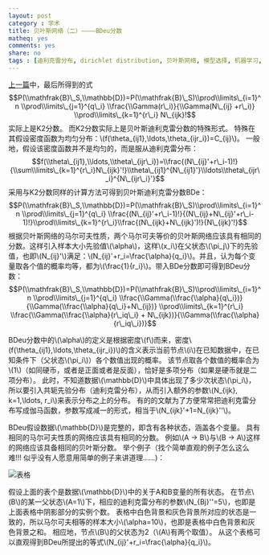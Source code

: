```yaml
---
layout: post 
category : 学术
title: 贝叶斯网络（二）————BDeu分数
matheq: yes
comments: yes
share: no
tags : [迪利克雷分布, dirichlet distribution, 贝叶斯网络, 模型选择, 机器学习, bdeu]  
---
```


[上一篇](http://yanshuo.name/cn/2014/02/dirichlet/ "贝叶斯网络（一）————模型选择与迪利克雷分布")中，最后所得到的式
$$P(\\mathfrak{B}\_S,\\mathbb{D})=P(\\mathfrak{B}\_S)\\prod\\limits\_{i=1}^n \\prod\\limits\_{j=1}^{q\_i} \\frac{\\Gamma(r\_i)}{\\Gamma(N\_{ij} +r\_i)} \\prod\\limits\_{k=1}^{r\_i} N\_{ijk}!$$
实际上是K2分数。
而K2分数实际上是贝叶斯迪利克雷分数的特殊形式。
特殊在其假设密度函数为均匀分布：\\(f(\\theta\_{ij1},\\ldots,\\theta\_{ijr\_i})=C\_{ij}\\)。
一般地，假设该密度函数并不是均匀的，而是服从迪利克雷分布：
$$f(\\theta\_{ij1},\\ldots,\\theta\_{ijr\_i})=\\frac{(N\_{ij}'+r\_i-1)!}{\\sum\\limits\_{k=1}^{r\_i}N\_{ijk}'!}\\theta\_{ij1}^{N\_{ij1}'}\\ldots\\theta\_{ijr\_i}^{N\_{ijr\_i}'}$$
采用与K2分数同样的计算方法可得到贝叶斯迪利克雷分数BDe：
$$P(\\mathfrak{B}\_S,\\mathbb{D})=P(\\mathfrak{B}\_S)\\prod\\limits\_{i=1}^n \\prod\\limits\_{j=1}^{q\_i} \\frac{(N\_{ij}'+r\_i-1)!}{(N\_{ij}+N\_{ij}'+r\_i-1)!}\\prod\\limits\_{k=1}^{r\_i}\\frac{(N\_{ijk}+N\_{ijk}')!}{N\_{ijk}'!}$$
根据贝叶斯网络的马尔可夫性质，两个马尔可夫等价的贝叶斯网络应该具有相同的分数。这样引入样本大小先验值\\(\\alpha\\)，这样\\(x\_i\\)在父状态\\(\pi\_j\\)下的先验值，也即\\(N\_{ij}'\\)满足：\\(N\_{ij}'+r\_i=\frac{\alpha}{q\_i}\\)。并且，认为每个变量取各个值的概率均等，都为\\(\\frac{1}{r\_i}\\)。带入BDe分数即可得到BDeu分数：
$$P(\\mathfrak{B}\_S,\\mathbb{D})=P(\\mathfrak{B}\_S)\\prod\\limits\_{i=1}^n \\prod\\limits\_{j=1}^{q\_i} \\frac{\\Gamma(\\frac{\\alpha}{q\_i})}{\\Gamma(\\frac{\\alpha}{q\_i}+N\_{ij})} \\prod\\limits\_{k=1}^{r\_i} \\frac{\\Gamma(\\frac{\\alpha}{r\_iq\_i} + N\_{ijk})}{\\Gamma(\\frac{\\alpha}{r\_iq\_i})}$$

BDeu分数中的\\(\\alpha\\)的定义是根据密度\\(f\\)而来，密度\\(f(\\theta\_{ij1},\\ldots,\\theta\_{ijr\_i})\\)的含义表示当前节点\\(i\\)在已知数据中，在已知条件下（父状态\\(\\pi\_i\\)）各个数值出现的概率。
该节点取各个数值的概率合为\\(1\\)（如同硬币，或者是正面或者是反面），恰好是多项分布（如果是硬币就是二项分布）。
此时，不知道数据\\(\\mathbb{D}\\)中具体出现了多少次状态\\(\\pi\_i\\)，所以要引入共轭先验分布（迪利克雷分布），从而引入额外的参数\\(N\_{ijk}, k=1,\\ldots, r\_i\\)来表示分布之上的分布。
有的的文献为了方便常常把迪利克雷分布写成伽马函数，参数写成减一的形式，相当于\\(N\_{ijk}'+1=N\_{ijk}''\\)。

BDeu假设数据\\(\\mathbb{D}\\)是完整的，即含有各种状态，涵盖各个变量。
具有相同的马尔可夫性质的网络应该具有相同的分数。
例如\\(A -> B\\)与\\(B -> A\\)这样的网络应该具备相同的贝叶斯分数。
举个例子（找个简单直观的例子怎么这么难!!! 似乎没有人愿意用简单的例子来讲道理……)： 

![表格](https://2s66lw.blu.livefilestore.com/y2pfE136N7MTZ50yIqApvkwxOyqXxUrnBlVE1GRGFhIEAHTAwtx7O9Kmf3pihzTO7hTVfqLM2hj5JCQ4655DYtyzNxRqQ3NveWPWCSj61bc0mk/tb.png)

假设上面的表个是数据\\(\\mathbb{D}\\)中的关于A和B变量的所有状态。
在节点\\(B\\)的某一父状态\\(A=1\\)下，相应的迪利克雷分布的参数\\(N\_{Bj}''=5\\)，也即是上面表格中阴影部分的实例个数。
表格中白色背景和灰色背景所对应的状态是一致的，所以马尔可夫相等的样本大小\\(\\alpha=10\\)，也即是表格中白色背景和灰色背景之和。
相应地，节点\\(B\\)的父状态为2（\\(A\\)有两个取值）。
从这个表格可以直观得到BDeu所提出的等式\\(N\_{ij}'+r\_i=\\frac{\\alpha}{q\_i}\\)。
